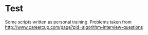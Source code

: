# Test
Some scripts written as personal training. 
Problems taken from http://www.careercup.com/page?pid=algorithm-interview-questions
